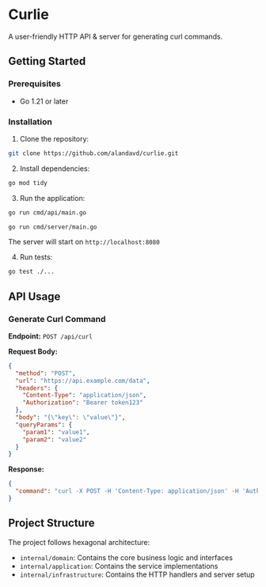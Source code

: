 # Curlie

A user-friendly HTTP API & server for generating curl commands.

## Getting Started

### Prerequisites

- Go 1.21 or later

### Installation

1. Clone the repository:

```bash
git clone https://github.com/alandavd/curlie.git
```

2. Install dependencies:

```bash
go mod tidy
```

3. Run the application:

```bash
go run cmd/api/main.go

go run cmd/server/main.go
```

The server will start on `http://localhost:8080`

4. Run tests:

```bash
go test ./...
```

## API Usage

### Generate Curl Command

**Endpoint:** `POST /api/curl`

**Request Body:**

```json
{
  "method": "POST",
  "url": "https://api.example.com/data",
  "headers": {
    "Content-Type": "application/json",
    "Authorization": "Bearer token123"
  },
  "body": "{\"key\": \"value\"}",
  "queryParams": {
    "param1": "value1",
    "param2": "value2"
  }
}
```

**Response:**

```json
{
  "command": "curl -X POST -H 'Content-Type: application/json' -H 'Authorization: Bearer token123' -d '{\"key\": \"value\"}' 'https://api.example.com/data?param1=value1&param2=value2'"
}
```

## Project Structure

The project follows hexagonal architecture:

- `internal/domain`: Contains the core business logic and interfaces
- `internal/application`: Contains the service implementations
- `internal/infrastructure`: Contains the HTTP handlers and server setup
